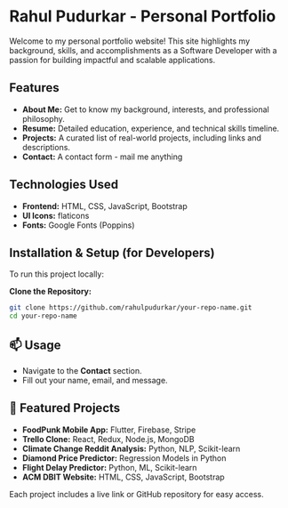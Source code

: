 
# Rahul Pudurkar - Personal Portfolio

Welcome to my personal portfolio website! This site highlights my background, skills, and accomplishments as a Software Developer with a passion for building impactful and scalable applications.

## Features

- **About Me:** Get to know my background, interests, and professional philosophy.
- **Resume:** Detailed education, experience, and technical skills timeline.
- **Projects:** A curated list of real-world projects, including links and descriptions.
- **Contact:** A contact form - mail me anything

## Technologies Used

- **Frontend:** HTML, CSS, JavaScript, Bootstrap
- **UI Icons:** flaticons 
- **Fonts:** Google Fonts (Poppins)

## Installation & Setup (for Developers)

To run this project locally:

**Clone the Repository:**
   ```bash
   git clone https://github.com/rahulpudurkar/your-repo-name.git
   cd your-repo-name
   ```

## 📫 Usage

- Navigate to the **Contact** section.
- Fill out your name, email, and message.

## 📸 Featured Projects

- **FoodPunk Mobile App:** Flutter, Firebase, Stripe
- **Trello Clone:** React, Redux, Node.js, MongoDB
- **Climate Change Reddit Analysis:** Python, NLP, Scikit-learn
- **Diamond Price Predictor:** Regression Models in Python
- **Flight Delay Predictor:** Python, ML, Scikit-learn
- **ACM DBIT Website:** HTML, CSS, JavaScript, Bootstrap

Each project includes a live link or GitHub repository for easy access.
